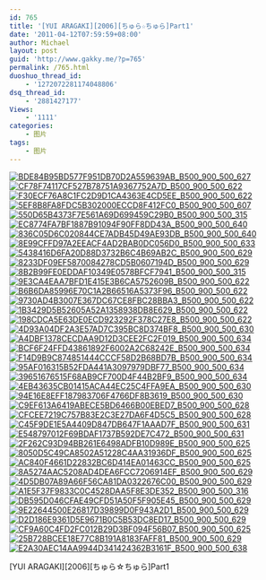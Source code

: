 ```yaml
---
id: 765
title: '[YUI ARAGAKI][2006][ちゅら☆ちゅら]Part1'
date: '2011-04-12T07:59:59+08:00'
author: Michael
layout: post
guid: 'http://www.gakky.me/?p=765'
permalink: /765.html
duoshuo_thread_id:
    - '1272072281174048806'
dsq_thread_id:
    - '2881427177'
Views:
    - '1111'
categories:
    - 图片
tags:
    - 图片
---
```


[![BDE84B95BD577F951DB70D2A559639AB_B500_900_500_627](http://www.yui-aragaki.org/wp-content/uploads/img/BDE84B95BD577F951DB70D2A559639AB_B500_900_500_627.jpeg)](http://www.yui-aragaki.org/wp-content/uploads/img/BDE84B95BD577F951DB70D2A559639AB_B1280_1280_986_1237.jpeg) [![CF78F74117CF527B78751A9367752A7D_B500_900_500_622](http://www.yui-aragaki.org/wp-content/uploads/img/CF78F74117CF527B78751A9367752A7D_B500_900_500_622.jpeg)](http://www.yui-aragaki.org/wp-content/uploads/img/CF78F74117CF527B78751A9367752A7D_B1280_1280_986_1228.jpeg) [![F30ECF76A8C1FC2D9D1CA4363E4CD5EE_B500_900_500_622](http://www.yui-aragaki.org/wp-content/uploads/img/F30ECF76A8C1FC2D9D1CA4363E4CD5EE_B500_900_500_622.jpeg)](http://www.yui-aragaki.org/wp-content/uploads/img/F30ECF76A8C1FC2D9D1CA4363E4CD5EE_B1280_1280_986_1228.jpeg) [![5EF8B8FA8FDC5B302000ECCD8F412FC0_B500_900_500_607](http://www.yui-aragaki.org/wp-content/uploads/img/5EF8B8FA8FDC5B302000ECCD8F412FC0_B500_900_500_607.jpeg)](http://www.yui-aragaki.org/wp-content/uploads/img/5EF8B8FA8FDC5B302000ECCD8F412FC0_B1280_1280_1014_1231.jpeg) [![550D65B4373F7E561A69D699459C29B0_B500_900_500_315](http://www.yui-aragaki.org/wp-content/uploads/img/550D65B4373F7E561A69D699459C29B0_B500_900_500_315.jpeg)](http://www.yui-aragaki.org/wp-content/uploads/img/550D65B4373F7E561A69D699459C29B0_B1280_1280_1280_807.jpeg) [![EC8774FA7BF1887B91094F90FF8DD43A_B500_900_500_640](http://www.yui-aragaki.org/wp-content/uploads/img/EC8774FA7BF1887B91094F90FF8DD43A_B500_900_500_640.jpeg)](http://www.yui-aragaki.org/wp-content/uploads/img/EC8774FA7BF1887B91094F90FF8DD43A_B1280_1280_932_1193.jpeg) [![836C05D6C020844CE7ADB45D49AE93DB_B500_900_500_640](http://www.yui-aragaki.org/wp-content/uploads/img/836C05D6C020844CE7ADB45D49AE93DB_B500_900_500_640.jpeg)](http://www.yui-aragaki.org/wp-content/uploads/img/836C05D6C020844CE7ADB45D49AE93DB_B1280_1280_932_1193.jpeg) [![8E99CFFD97A2EEACF4AD2BAB0DC056D0_B500_900_500_633](http://www.yui-aragaki.org/wp-content/uploads/img/8E99CFFD97A2EEACF4AD2BAB0DC056D0_B500_900_500_633.jpeg)](http://www.yui-aragaki.org/wp-content/uploads/img/8E99CFFD97A2EEACF4AD2BAB0DC056D0_B1280_1280_942_1193.jpeg) [![5438416D6FA20D88D3732B6C4B69AB2C_B500_900_500_629](http://www.yui-aragaki.org/wp-content/uploads/img/5438416D6FA20D88D3732B6C4B69AB2C_B500_900_500_629.jpeg)](http://www.yui-aragaki.org/wp-content/uploads/img/5438416D6FA20D88D3732B6C4B69AB2C_B1280_1280_948_1193.jpeg) [![8233DF09EF5870084278CD5B0607194D_B500_900_500_629](http://www.yui-aragaki.org/wp-content/uploads/img/8233DF09EF5870084278CD5B0607194D_B500_900_500_629.jpeg)](http://www.yui-aragaki.org/wp-content/uploads/img/8233DF09EF5870084278CD5B0607194D_B1280_1280_948_1193.jpeg) [![8B2B99FE0EDDAF10349E0578BFCF7941_B500_900_500_315](http://www.yui-aragaki.org/wp-content/uploads/img/8B2B99FE0EDDAF10349E0578BFCF7941_B500_900_500_315.jpeg)](http://www.yui-aragaki.org/wp-content/uploads/img/8B2B99FE0EDDAF10349E0578BFCF7941_B1280_1280_1280_808.jpeg) [![9E3CA4EAA7BFD1E415E3B6CA5752609B_B500_900_500_622](http://www.yui-aragaki.org/wp-content/uploads/img/9E3CA4EAA7BFD1E415E3B6CA5752609B_B500_900_500_622.jpeg)](http://www.yui-aragaki.org/wp-content/uploads/img/9E3CA4EAA7BFD1E415E3B6CA5752609B_B1280_1280_954_1187.jpeg) [![B6B6DA85996E70C1A2B66516A5373F96_B500_900_500_622](http://www.yui-aragaki.org/wp-content/uploads/img/B6B6DA85996E70C1A2B66516A5373F96_B500_900_500_622.jpeg)](http://www.yui-aragaki.org/wp-content/uploads/img/B6B6DA85996E70C1A2B66516A5373F96_B1280_1280_954_1187.jpeg) [![9730AD4B3007E367DC67CE8FBC28BBA3_B500_900_500_622](http://www.yui-aragaki.org/wp-content/uploads/img/9730AD4B3007E367DC67CE8FBC28BBA3_B500_900_500_622.jpeg)](http://www.yui-aragaki.org/wp-content/uploads/img/9730AD4B3007E367DC67CE8FBC28BBA3_B1280_1280_954_1187.jpeg) [![1B3429D5B52605A52A1358938DB8E629_B500_900_500_622](http://www.yui-aragaki.org/wp-content/uploads/img/1B3429D5B52605A52A1358938DB8E629_B500_900_500_622.jpeg)](http://www.yui-aragaki.org/wp-content/uploads/img/1B3429D5B52605A52A1358938DB8E629_B1280_1280_954_1187.jpeg) [![198CDCA5E63DE0ECD923292F378C27E8_B500_900_500_622](http://www.yui-aragaki.org/wp-content/uploads/img/198CDCA5E63DE0ECD923292F378C27E8_B500_900_500_622.jpeg)](http://www.yui-aragaki.org/wp-content/uploads/img/198CDCA5E63DE0ECD923292F378C27E8_B1280_1280_954_1187.jpeg) [![4D93A04DF2A3E57AD7C395BC8D374BF8_B500_900_500_630](http://www.yui-aragaki.org/wp-content/uploads/img/4D93A04DF2A3E57AD7C395BC8D374BF8_B500_900_500_630.jpeg)](http://www.yui-aragaki.org/wp-content/uploads/img/4D93A04DF2A3E57AD7C395BC8D374BF8_B1280_1280_942_1187.jpeg) [![A4DBF1378CECDAA9D12D3CEE2FC2F019_B500_900_500_634](http://www.yui-aragaki.org/wp-content/uploads/img/A4DBF1378CECDAA9D12D3CEE2FC2F019_B500_900_500_634.jpeg)](http://www.yui-aragaki.org/wp-content/uploads/img/A4DBF1378CECDAA9D12D3CEE2FC2F019_B1280_1280_936_1187.jpeg) [![BCF6F24FFD43861892F6002A2C68242E_B500_900_500_634](http://www.yui-aragaki.org/wp-content/uploads/img/BCF6F24FFD43861892F6002A2C68242E_B500_900_500_634.jpeg)](http://www.yui-aragaki.org/wp-content/uploads/img/BCF6F24FFD43861892F6002A2C68242E_B1280_1280_936_1187.jpeg) [![F14D9B9C874851444CCCF58D2B68BD7B_B500_900_500_634](http://www.yui-aragaki.org/wp-content/uploads/img/F14D9B9C874851444CCCF58D2B68BD7B_B500_900_500_634.jpeg)](http://www.yui-aragaki.org/wp-content/uploads/img/F14D9B9C874851444CCCF58D2B68BD7B_B1280_1280_936_1187.jpeg) [![95AF016315B52FDA441A3097979DBF77_B500_900_500_634](http://www.yui-aragaki.org/wp-content/uploads/img/95AF016315B52FDA441A3097979DBF77_B500_900_500_634.jpeg)](http://www.yui-aragaki.org/wp-content/uploads/img/95AF016315B52FDA441A3097979DBF77_B1280_1280_936_1187.jpeg) [![39651676515F68AB9CF700D4F44B2BF9_B500_900_500_634](http://www.yui-aragaki.org/wp-content/uploads/img/39651676515F68AB9CF700D4F44B2BF9_B500_900_500_634.jpeg)](http://www.yui-aragaki.org/wp-content/uploads/img/39651676515F68AB9CF700D4F44B2BF9_B1280_1280_936_1187.jpeg) [![4EB43635CB01415ACA44EC25C4FFA9EA_B500_900_500_630](http://www.yui-aragaki.org/wp-content/uploads/img/4EB43635CB01415ACA44EC25C4FFA9EA_B500_900_500_630.jpeg)](http://www.yui-aragaki.org/wp-content/uploads/img/4EB43635CB01415ACA44EC25C4FFA9EA_B1280_1280_942_1187.jpeg) [![94E16E8EFF187983706F4766DF8B3619_B500_900_500_630](http://www.yui-aragaki.org/wp-content/uploads/img/94E16E8EFF187983706F4766DF8B3619_B500_900_500_630.jpeg)](http://www.yui-aragaki.org/wp-content/uploads/img/94E16E8EFF187983706F4766DF8B3619_B1280_1280_942_1187.jpeg) [![C9EF613A6419ABECE5BD6466B00EBED7_B500_900_500_628](http://www.yui-aragaki.org/wp-content/uploads/img/C9EF613A6419ABECE5BD6466B00EBED7_B500_900_500_628.jpeg)](http://www.yui-aragaki.org/wp-content/uploads/img/C9EF613A6419ABECE5BD6466B00EBED7_B1280_1280_945_1187.jpeg) [![CFCEE7219C757B83E2C3E27DA6F4D5C5_B500_900_500_628](http://www.yui-aragaki.org/wp-content/uploads/img/CFCEE7219C757B83E2C3E27DA6F4D5C5_B500_900_500_628.jpeg)](http://www.yui-aragaki.org/wp-content/uploads/img/CFCEE7219C757B83E2C3E27DA6F4D5C5_B1280_1280_945_1187.jpeg) [![C45F9DE1E5A4409D847DB647F1AAAD7F_B500_900_500_631](http://www.yui-aragaki.org/wp-content/uploads/img/C45F9DE1E5A4409D847DB647F1AAAD7F_B500_900_500_631.jpeg)](http://www.yui-aragaki.org/wp-content/uploads/img/C45F9DE1E5A4409D847DB647F1AAAD7F_B1280_1280_942_1190.jpeg) [![E548797012F69BDAF1737B592DE7C472_B500_900_500_631](http://www.yui-aragaki.org/wp-content/uploads/img/E548797012F69BDAF1737B592DE7C472_B500_900_500_631.jpeg)](http://www.yui-aragaki.org/wp-content/uploads/img/E548797012F69BDAF1737B592DE7C472_B1280_1280_942_1190.jpeg) [![2F262C93D94BB261E6498ADFB10D989E_B500_900_500_625](http://www.yui-aragaki.org/wp-content/uploads/img/2F262C93D94BB261E6498ADFB10D989E_B500_900_500_625.jpeg)](http://www.yui-aragaki.org/wp-content/uploads/img/2F262C93D94BB261E6498ADFB10D989E_B1280_1280_951_1190.jpeg) [![8050D5C49CA8502A51228C4AA31936DF_B500_900_500_625](http://www.yui-aragaki.org/wp-content/uploads/img/8050D5C49CA8502A51228C4AA31936DF_B500_900_500_625.jpeg)](http://www.yui-aragaki.org/wp-content/uploads/img/8050D5C49CA8502A51228C4AA31936DF_B1280_1280_951_1190.jpeg) [![AC840F4661D22832BC6D414EA01463CC_B500_900_500_625](http://www.yui-aragaki.org/wp-content/uploads/img/AC840F4661D22832BC6D414EA01463CC_B500_900_500_625.jpeg)](http://www.yui-aragaki.org/wp-content/uploads/img/AC840F4661D22832BC6D414EA01463CC_B1280_1280_951_1190.jpeg) [![8A5274AAC5208AD4DEA6FCC7206914EF_B500_900_500_629](http://www.yui-aragaki.org/wp-content/uploads/img/8A5274AAC5208AD4DEA6FCC7206914EF_B500_900_500_629.jpeg) ](http://www.yui-aragaki.org/wp-content/uploads/img/8A5274AAC5208AD4DEA6FCC7206914EF_B1280_1280_945_1190.jpeg)[![4D5DB07A89A66F56CA81DA0322676C00_B500_900_500_629](http://www.yui-aragaki.org/wp-content/uploads/img/4D5DB07A89A66F56CA81DA0322676C00_B500_900_500_629.jpeg)](http://www.yui-aragaki.org/wp-content/uploads/img/4D5DB07A89A66F56CA81DA0322676C00_B1280_1280_945_1190.jpeg) [![A1E5F37F9833C0C4528DAA5F8E3DE352_B500_900_500_316](http://www.yui-aragaki.org/wp-content/uploads/img/A1E5F37F9833C0C4528DAA5F8E3DE352_B500_900_500_316.jpeg)](http://www.yui-aragaki.org/wp-content/uploads/img/A1E5F37F9833C0C4528DAA5F8E3DE352_B1280_1280_1280_810.jpeg) [![DB595D046CFAE49CFD51A50F5F905E45_B500_900_500_629](http://www.yui-aragaki.org/wp-content/uploads/img/DB595D046CFAE49CFD51A50F5F905E45_B500_900_500_629.jpeg)](http://www.yui-aragaki.org/wp-content/uploads/img/DB595D046CFAE49CFD51A50F5F905E45_B1280_1280_945_1190.jpeg) [![9E22644500E26817D39899D0F943A2D1_B500_900_500_629](http://www.yui-aragaki.org/wp-content/uploads/img/9E22644500E26817D39899D0F943A2D1_B500_900_500_629.jpeg)](http://www.yui-aragaki.org/wp-content/uploads/img/9E22644500E26817D39899D0F943A2D1_B1280_1280_945_1190.jpeg) [![D2D186E9361D5E9671B0C5B53DC8ED17_B500_900_500_629](http://www.yui-aragaki.org/wp-content/uploads/img/D2D186E9361D5E9671B0C5B53DC8ED17_B500_900_500_629.jpeg)](http://www.yui-aragaki.org/wp-content/uploads/img/D2D186E9361D5E9671B0C5B53DC8ED17_B1280_1280_945_1190.jpeg) [![CF9A60C4FD2FC012B29D3BF094F56B07_B500_900_500_625](http://www.yui-aragaki.org/wp-content/uploads/img/CF9A60C4FD2FC012B29D3BF094F56B07_B500_900_500_625.jpeg)](http://www.yui-aragaki.org/wp-content/uploads/img/CF9A60C4FD2FC012B29D3BF094F56B07_B1280_1280_951_1190.jpeg) [![25B728BCEE18E77C8B191A8183FAFF81_B500_900_500_629](http://www.yui-aragaki.org/wp-content/uploads/img/25B728BCEE18E77C8B191A8183FAFF81_B500_900_500_629.jpeg)](http://www.yui-aragaki.org/wp-content/uploads/img/25B728BCEE18E77C8B191A8183FAFF81_B1280_1280_945_1190.jpeg) [![E2A30AEC14AA9944D341424362B3161F_B500_900_500_638](http://www.yui-aragaki.org/wp-content/uploads/img/E2A30AEC14AA9944D341424362B3161F_B500_900_500_638.jpeg)](http://www.yui-aragaki.org/wp-content/uploads/img/E2A30AEC14AA9944D341424362B3161F_B1280_1280_932_1190.jpeg)

\[YUI ARAGAKI\]\[2006\]\[ちゅら☆ちゅら\]Part1 